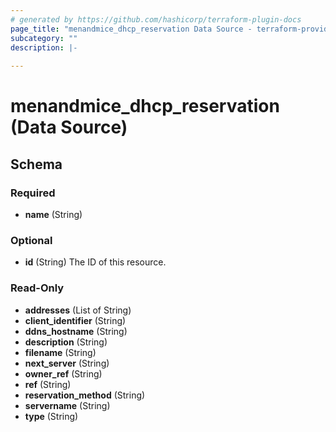 ```yaml
---
# generated by https://github.com/hashicorp/terraform-plugin-docs
page_title: "menandmice_dhcp_reservation Data Source - terraform-provider-menandmice"
subcategory: ""
description: |-
  
---
```


# menandmice_dhcp_reservation (Data Source)





<!-- schema generated by tfplugindocs -->
## Schema

### Required

- **name** (String)

### Optional

- **id** (String) The ID of this resource.

### Read-Only

- **addresses** (List of String)
- **client_identifier** (String)
- **ddns_hostname** (String)
- **description** (String)
- **filename** (String)
- **next_server** (String)
- **owner_ref** (String)
- **ref** (String)
- **reservation_method** (String)
- **servername** (String)
- **type** (String)


